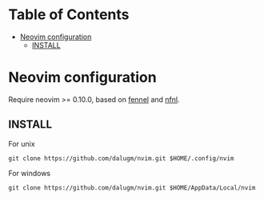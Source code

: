 # Table of Contents                                     <!-- :TOC: -->
- [Neovim configuration](#neovim-configuration)
  - [INSTALL](#install)

# Neovim configuration

Require neovim >= 0.10.0, based on [fennel] and [nfnl].

## INSTALL

For unix

    git clone https://github.com/dalugm/nvim.git $HOME/.config/nvim

For windows

    git clone https://github.com/dalugm/nvim.git $HOME/AppData/Local/nvim

[fennel]: https://fennel-lang.org
[nfnl]: https://github.com/Olical/nfnl
